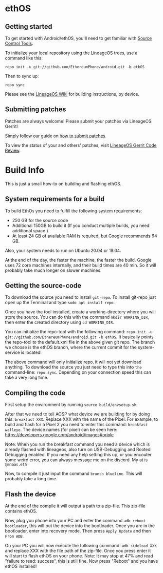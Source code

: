 ethOS
===========

Getting started
---------------

To get started with Android/ethOS, you'll need to get familiar with [Source Control Tools](https://source.android.com/setup/develop).

To initialize your local repository using the LineageOS trees, use a command like this:
```
repo init -u git://github.com/EthereumPhone/android.git -b ethOS
```
Then to sync up:
```
repo sync
```
Please see the [LineageOS Wiki](https://wiki.lineageos.org/) for building instructions, by device.


Submitting patches
------------------
Patches are always welcome! Please submit your patches via LineageOS Gerrit!

Simply follow our guide on [how to submit patches](https://wiki.lineageos.org/submitting-patch-howto.html).

To view the status of your and others' patches, visit [LineageOS Gerrit Code Review](https://review.lineageos.org/).

# Build Info

This is just a small how-to on building and flashing ethOS.

## System requirements for a build

To build EthOs you need to fulfill the following system requirements:

+ 250 GB for the source code
+ Additional 150GB to build it (If you conduct multiple builds, you need additional space.)
+ At least 24 GB of available RAM is required, but Google recommends 64 GB.

Also, your system needs to run on Ubuntu 20.04 or 18.04.

At the end of the day, the faster the machine, the faster the build. Google uses 72 core machines internally, and their build times are 40 min. So it will probably take much longer on slower machines.

## Getting the source-code

To download the source you need to install `git-repo`. To install git-repo just open up the Terminal and type `sudo apt install repo`.

Once you have the tool installed, create a working-directory where you will store the source. You can do this with the command `mkdir WORKING_DIR`, then enter the created directory using `cd WORKING_DIR`.

You can initialize the repo-tool with the following command: `repo init -u git://github.com/EthereumPhone/android.git -b ethOS`. It basically points the repo-tool to the default.xml file in the above given git repo. The branch we choose is the ethOS branch, where the current commit for the system-service is located.

The above command will only initialize repo, it will not yet download anything. To download the source you just need to type this into `the` command-line: `repo sync`. Depending on your connection speed this can take a very long time.

## Compiling the code

First setup the environment by running `source build/envsetup.sh`. 

After that we need to tell AOSP what device we are building for by doing this: `breakfast XXX`. Replace XXX with the name of the Pixel. For example, to build and flash for a Pixel 2 you need to enter this command: `breakfast walleye`. The device names (for pixel) can be seen here:  https://developers.google.com/android/images#oriole

Note: When you run the breakfast command you need a device which is already flashed with lineageos, also turn on USB-Debugging and Rooted Debugging enabled. If you need any help setting this up, or you encouter some weird error, you can always message me on the discord. My at is `@mhaas.eth`

Now, to compile it just input the command `brunch blueline`. This will probably take a long time.

## Flash the device

At the end of the compile it will output a path to a zip-file. This zip-file contains ethOS. 

Now, plug you phone into your PC and enter the command `adb reboot bootloader`, this will put the device into the bootloader. Once you are in the bootloader, enter into recovery mode. Then press `Apply Update` and then `From ADB`. 

On your PC you will now execute the following command: `adb sideload XXX` and replace XXX with the file path of the zip-file. Once you press enter it will start to flash ethOS on your phone. Note: It may stop at 47% and read "failure to read: success", this is still fine. Now press "Reboot" and you have ethOS installed!

